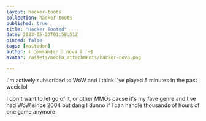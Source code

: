 ```yaml
---
layout: hacker-toots
collection: hacker-toots
published: true
title: "Hacker Tooted"
date: 2023-05-23T01:58:51Z
pinned: false
tags: [mastodon]
author: ⸸ commander ░ nova ⸸ :~$
avatar: /assets/media_attachments/hacker-nova.png

---
```


<p>I&#39;m actively subscribed to WoW and I think I&#39;ve played 5 minutes in the past week lol</p><p>I don&#39;t want to let go of it, or other MMOs cause it&#39;s my fave genre and I&#39;ve had WoW since 2004 but dang I dunno if I can handle thousands of hours of one game anymore</p>


